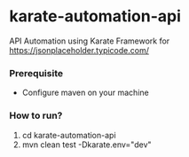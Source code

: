 # karate-automation-api
API Automation using Karate Framework for https://jsonplaceholder.typicode.com/

### Prerequisite
* Configure maven on your machine

### How to run?
1. cd karate-automation-api
2. mvn clean test -Dkarate.env="dev"